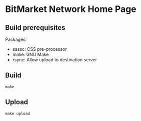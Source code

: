 # BitMarket Network Home Page

## Build prerequisites

Packages:
- sassc: CSS pre-processor
- make: GNU Make
- rsync: Allow upload to destination server

## Build

`make`

## Upload

`make upload`
